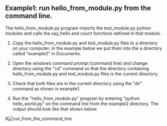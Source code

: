 ## Example1: run hello_from_module.py from the command line. 

The hello_from_module.py program imports the test_module.py python modules and
calls the say_hello and count functions defined in that module.

1. Copy the hello_from_module.py and test_module.py files to a directory on
   your computer. In the example below we put them into the a directory called
   "example2" in Documents.  

2. Open the windows command prompt (command line) and change directory using
   the "cd" command so that the directory containing hello_from_module.py and 
   test_module.py files is the current directory. 

3. Check that both files are in the current directory using the "dir" command as
   shown in example1. 

4. Run the "hello_from_module.py" program by entering "python hello_world.py"
   on the command line from the example2 directory. The output should look like
   that shown below. 

#![run_from_the_command_line](images/run_from_the_command_line.png)


